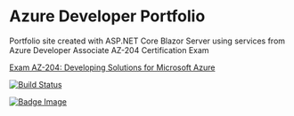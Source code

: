# Azure Developer Portfolio


Portfolio site created with ASP.NET Core Blazor Server using services from Azure Developer Associate AZ-204 Certification Exam

[Exam AZ-204: Developing Solutions for Microsoft Azure](https://docs.microsoft.com/en-us/learn/certifications/exams/az-204)

[![Build Status](https://dev.azure.com/88sense/AzureDeveloperPortfolio/_apis/build/status/AzureDeveloperPortfolio?branchName=main)](https://dev.azure.com/88sense/AzureDeveloperPortfolio/_build/latest?definitionId=33&branchName=main)  

[![Badge Image](https://vsrm.dev.azure.com/88sense/_apis/public/Release/badge/71e03540-b19d-4565-9784-4c59b18cb79d/1/1)](https://dev.azure.com/88sense/azure-developer-portfolio/_release?definitionId=1)  

